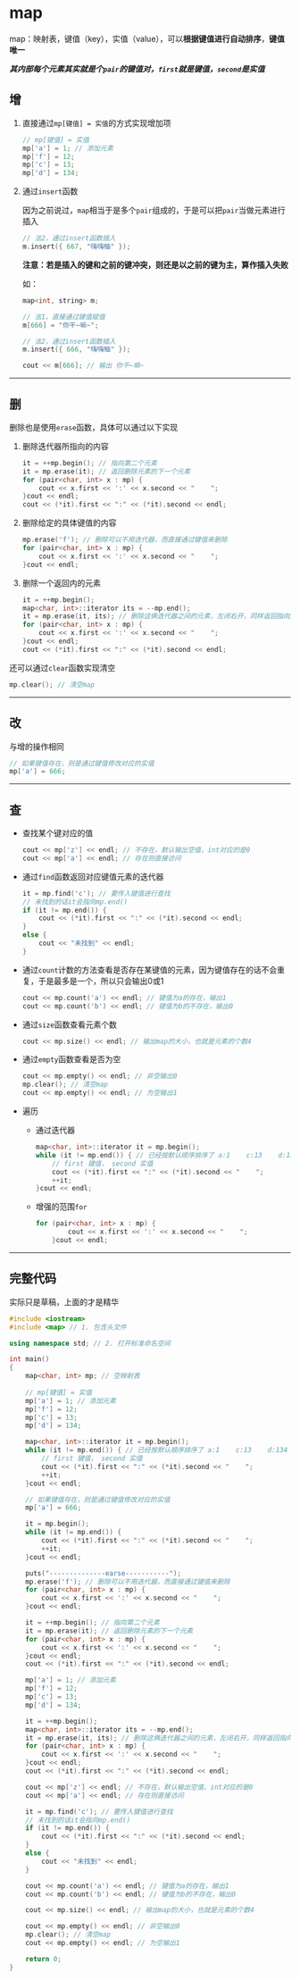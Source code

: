 # map

map：映射表，键值（key），实值（value），可以**根据键值进行自动排序**，**键值唯一**

***其内部每个元素其实就是个`pair`的键值对，`first`就是键值，`second`是实值***

## 增

1. 直接通过`mp[键值] = 实值`的方式实现增加项

	```c++
	// mp[键值] = 实值
	mp['a'] = 1; // 添加元素
	mp['f'] = 12;
	mp['c'] = 13;
	mp['d'] = 134;
	```

2. 通过`insert`函数

	因为之前说过，`map`相当于是多个`pair`组成的，于是可以把`pair`当做元素进行插入

	```c++
	// 法2，通过insert函数插入
	m.insert({ 667, "嗨嗨柚" });
	```

	**注意：若是插入的键和之前的键冲突，则还是以之前的键为主，算作插入失败**

	如：

	```c++
	map<int, string> m;
	
	// 法1，直接通过键值赋值
	m[666] = "你干~嘛~";
	
	// 法2，通过insert函数插入
	m.insert({ 666, "嗨嗨柚" });
	
	cout << m[666]; // 输出 你干~嘛~
	```

---

## 删

删除也是使用`erase`函数，具体可以通过以下实现

1. 删除迭代器所指向的内容

	```c++
	it = ++mp.begin(); // 指向第二个元素
	it = mp.erase(it); // 返回删除元素的下一个元素
	for (pair<char, int> x : mp) {
	    cout << x.first << ':' << x.second << "    ";
	}cout << endl;
	cout << (*it).first << ":" << (*it).second << endl;
	```

2. 删除给定的具体键值的内容

	```c++
	mp.erase('f'); // 删除可以不用迭代器，而直接通过键值来删除
	for (pair<char, int> x : mp) {
	    cout << x.first << ':' << x.second << "    ";
	}cout << endl;
	```

3. 删除一个返回内的元素

	```c++
	it = ++mp.begin();
	map<char, int>::iterator its = --mp.end();
	it = mp.erase(it, its); // 删除这俩迭代器之间的元素，左闭右开，同样返回指向最后一个删除元素的下一个元素的迭代器
	for (pair<char, int> x : mp) {
	    cout << x.first << ':' << x.second << "    ";
	}cout << endl;
	cout << (*it).first << ":" << (*it).second << endl;
	```

还可以通过`clear`函数实现清空

```c++
mp.clear(); // 清空map
```

---

## 改

与增的操作相同

```c++
// 如果键值存在，则是通过键值修改对应的实值
mp['a'] = 666;
```

---

## 查

- 查找某个键对应的值

	```c++
	cout << mp['z'] << endl; // 不存在，默认输出空值，int对应的是0
	cout << mp['a'] << endl; // 存在则直接访问
	```

- 通过`find`函数返回对应键值元素的迭代器

	```c++
	it = mp.find('c'); // 要传入键值进行查找
	// 未找到的话it会指向mp.end()
	if (it != mp.end()) {
	    cout << (*it).first << ":" << (*it).second << endl;
	}
	else {
	    cout << "未找到" << endl;
	}
	```

- 通过`count`计数的方法查看是否存在某键值的元素，因为键值存在的话不会重复，于是最多是一个，所以只会输出0或1

	```c++
	cout << mp.count('a') << endl; // 键值为a的存在，输出1
	cout << mp.count('b') << endl; // 键值为b的不存在，输出0
	```

- 通过`size`函数查看元素个数

	```c++
	cout << mp.size() << endl; // 输出map的大小，也就是元素的个数4
	```

- 通过`empty`函数查看是否为空

	```c++
	cout << mp.empty() << endl; // 非空输出0
	mp.clear(); // 清空map
	cout << mp.empty() << endl; // 为空输出1
	```

- 遍历

	- 通过迭代器

		```c++
		map<char, int>::iterator it = mp.begin();
		while (it != mp.end()) { // 已经按默认顺序排序了 a:1    c:13    d:134    f:12
		    // first 键值， second 实值
		    cout << (*it).first << ":" << (*it).second << "    ";
		    ++it;
		}cout << endl;
		```

	- 增强的范围`for`

		```c++
		for (pair<char, int> x : mp) {
				cout << x.first << ':' << x.second << "    ";
			}cout << endl;
		```

---

## 完整代码

实际只是草稿，上面的才是精华

```c++
#include <iostream>
#include <map> // 1. 包含头文件

using namespace std; // 2. 打开标准命名空间

int main()
{
	map<char, int> mp; // 空映射表
	
	// mp[键值] = 实值
	mp['a'] = 1; // 添加元素
	mp['f'] = 12;
	mp['c'] = 13;
	mp['d'] = 134;

	map<char, int>::iterator it = mp.begin();
	while (it != mp.end()) { // 已经按默认顺序排序了 a:1    c:13    d:134    f:12
		// first 键值， second 实值
		cout << (*it).first << ":" << (*it).second << "    ";
		++it;
	}cout << endl;

	// 如果键值存在，则是通过键值修改对应的实值
	mp['a'] = 666;

	it = mp.begin();
	while (it != mp.end()) {
		cout << (*it).first << ":" << (*it).second << "    ";
		++it;
	}cout << endl;

	puts("--------------earse-----------");
	mp.erase('f'); // 删除可以不用迭代器，而直接通过键值来删除
	for (pair<char, int> x : mp) {
		cout << x.first << ':' << x.second << "    ";
	}cout << endl;

	it = ++mp.begin(); // 指向第二个元素
	it = mp.erase(it); // 返回删除元素的下一个元素
	for (pair<char, int> x : mp) {
		cout << x.first << ':' << x.second << "    ";
	}cout << endl;
	cout << (*it).first << ":" << (*it).second << endl;

	mp['a'] = 1; // 添加元素
	mp['f'] = 12;
	mp['c'] = 13;
	mp['d'] = 134;

	it = ++mp.begin();
	map<char, int>::iterator its = --mp.end();
	it = mp.erase(it, its); // 删除这俩迭代器之间的元素，左闭右开，同样返回指向最后一个删除元素的下一个元素的迭代器
	for (pair<char, int> x : mp) {
		cout << x.first << ':' << x.second << "    ";
	}cout << endl;
	cout << (*it).first << ":" << (*it).second << endl;

	cout << mp['z'] << endl; // 不存在，默认输出空值，int对应的是0
	cout << mp['a'] << endl; // 存在则直接访问

	it = mp.find('c'); // 要传入键值进行查找
	// 未找到的话it会指向mp.end()
	if (it != mp.end()) {
		cout << (*it).first << ":" << (*it).second << endl;
	}
	else {
		cout << "未找到" << endl;
	}

	cout << mp.count('a') << endl; // 键值为a的存在，输出1
	cout << mp.count('b') << endl; // 键值为b的不存在，输出0

	cout << mp.size() << endl; // 输出map的大小，也就是元素的个数4

	cout << mp.empty() << endl; // 非空输出0
	mp.clear(); // 清空map
	cout << mp.empty() << endl; // 为空输出1

	return 0;
}
```

